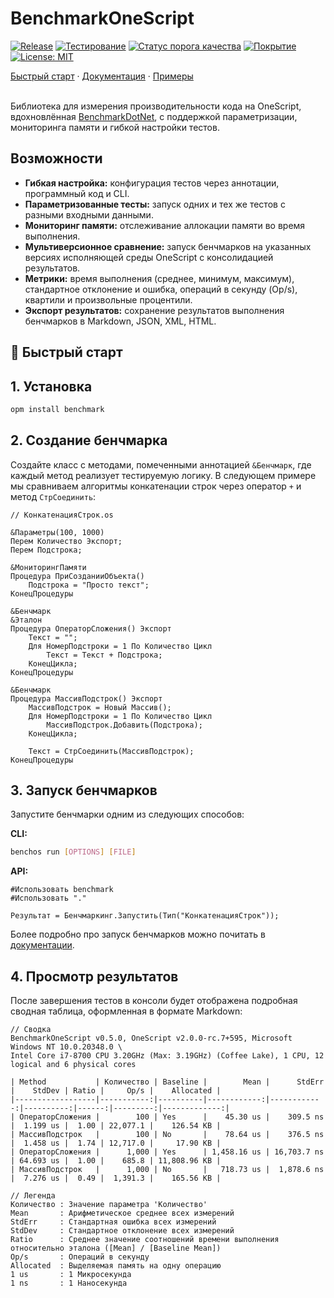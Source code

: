 
# BenchmarkOneScript

[![Release](https://img.shields.io/github/release/Stivo182/BenchmarkOneScript.svg)](https://github.com/Stivo182/BenchmarkOneScript/releases)
[![Тестирование](https://github.com/Stivo182/BenchmarkOneScript/actions/workflows/test.yml/badge.svg)](https://github.com/Stivo182/BenchmarkOneScript/actions/workflows/test.yml)
[![Статус порога качества](https://sonar.openbsl.ru/api/project_badges/measure?project=benchmark&metric=alert_status&token=sqb_3054e7cdc0478fa1fc9ec12e319b76086791667e)](https://sonar.openbsl.ru/dashboard?id=benchmark)
[![Покрытие](https://sonar.openbsl.ru/api/project_badges/measure?project=benchmark&metric=coverage&token=sqb_3054e7cdc0478fa1fc9ec12e319b76086791667e)](https://sonar.openbsl.ru/dashboard?id=benchmark)
[![License: MIT](https://img.shields.io/badge/License-MIT-yellow.svg)](https://opensource.org/licenses/MIT)

<div>
	<a href="docs/БыстрыйСтарт.md">Быстрый старт</a>
	<span> · </span>
	<a href="docs/README.md">Документация</a>
	<span> · </span>
	<a href="samples">Примеры</a>
</div>
</br>

Библиотека для измерения производительности кода на OneScript, вдохновлённая [BenchmarkDotNet](https://github.com/dotnet/BenchmarkDotNet/), с поддержкой параметризации, мониторинга памяти и гибкой настройки тестов.


## Возможности

- **Гибкая настройка:** конфигурация тестов через аннотации, программный код и CLI.
- **Параметризованные тесты:** запуск одних и тех же тестов с разными входными данными.
- **Мониторинг памяти:** отслеживание аллокации памяти во время выполнения.
- **Мультиверсионное сравнение:** запуск бенчмарков на указанных версиях исполняющей среды OneScript с консолидацией результатов.
- **Метрики:** время выполнения (среднее, минимум, максимум), стандартное отклонение и ошибка, операций в секунду (Op/s), квартили и произвольные процентили.
- **Экспорт результатов:** сохранение результатов выполнения бенчмарков в Markdown, JSON, XML, HTML.

## 🚀 Быстрый старт

## 1. Установка

```bash
opm install benchmark
```

## 2. Создание бенчмарка

Создайте класс с методами, помеченными аннотацией `&Бенчмарк`, где каждый метод реализует тестируемую логику. 
В следующем примере мы сравниваем алгоритмы конкатенации строк через оператор `+` и метод `СтрСоединить`:

```bsl
// КонкатенацияСтрок.os

&Параметры(100, 1000)
Перем Количество Экспорт;
Перем Подстрока;

&МониторингПамяти
Процедура ПриСозданииОбъекта()
	Подстрока = "Просто текст";
КонецПроцедуры

&Бенчмарк
&Эталон
Процедура ОператорСложения() Экспорт
	Текст = "";
	Для НомерПодстроки = 1 По Количество Цикл
		Текст = Текст + Подстрока;
	КонецЦикла;
КонецПроцедуры

&Бенчмарк
Процедура МассивПодстрок() Экспорт
	МассивПодстрок = Новый Массив();
	Для НомерПодстроки = 1 По Количество Цикл
		МассивПодстрок.Добавить(Подстрока);
	КонецЦикла;

	Текст = СтрСоединить(МассивПодстрок);
КонецПроцедуры
```
## 3. Запуск бенчмарков

Запустите бенчмарки одним из следующих способов:

**CLI:**

```bash
benchos run [OPTIONS] [FILE]
```

**API:**

```bsl
#Использовать benchmark
#Использовать "."

Результат = Бенчмаркинг.Запустить(Тип("КонкатенацияСтрок"));
```

Более подробно про запуск бенчмарков можно почитать в [документации](docs/ЗапускБенчмарков.md).

## 4. Просмотр результатов

После завершения тестов в консоли будет отображена подробная сводная таблица, оформленная в формате Markdown:

```
// Сводка
BenchmarkOneScript v0.5.0, OneScript v2.0.0-rc.7+595, Microsoft Windows NT 10.0.20348.0 \
Intel Core i7-8700 CPU 3.20GHz (Max: 3.19GHz) (Coffee Lake), 1 CPU, 12 logical and 6 physical cores

| Method           | Количество | Baseline |        Mean |      StdErr |    StdDev | Ratio |     Op/s |    Allocated |
|------------------|-----------:|----------|------------:|------------:|----------:|------:|---------:|-------------:|
| ОператорСложения |        100 | Yes      |    45.30 us |    309.5 ns |  1.199 us |  1.00 | 22,077.1 |    126.54 KB |
| МассивПодстрок   |        100 | No       |    78.64 us |    376.5 ns |  1.458 us |  1.74 | 12,717.0 |     17.90 KB |
| ОператорСложения |      1,000 | Yes      | 1,458.16 us | 16,703.7 ns | 64.693 us |  1.00 |    685.8 | 11,808.96 KB |
| МассивПодстрок   |      1,000 | No       |   718.73 us |  1,878.6 ns |  7.276 us |  0.49 |  1,391.3 |    165.56 KB |

// Легенда
Количество : Значение параметра 'Количество'
Mean       : Арифметическое среднее всех измерений
StdErr     : Стандартная ошибка всех измерений
StdDev     : Стандартное отклонение всех измерений
Ratio      : Среднее значение соотношений времени выполнения относительно эталона ([Mean] / [Baseline Mean])
Op/s       : Операций в секунду
Allocated  : Выделяемая память на одну операцию
1 us       : 1 Микросекунда
1 ns       : 1 Наносекунда
```

